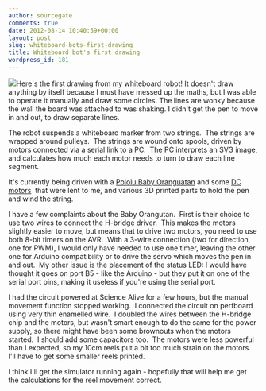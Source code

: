 ```yaml
---
author: sourcegate
comments: true
date: 2012-08-14 10:40:59+00:00
layout: post
slug: whiteboard-bots-first-drawing
title: Whiteboard bot's first drawing
wordpress_id: 181
---
```


[![](http://sourcegate.files.wordpress.com/2012/08/whiteboard-bots-first-drawing.jpg?w=198)](http://sourcegate.files.wordpress.com/2012/08/whiteboard-bots-first-drawing.jpg)Here's the first drawing from my whiteboard robot! It doesn't draw anything by itself because I must have messed up the maths, but I was able to operate it manually and draw some circles. The lines are wonky because the wall the board was attached to was shaking. I didn't get the pen to move in and out, to draw separate lines.

The robot suspends a whiteboard marker from two strings.  The strings are wrapped around pulleys.  The strings are wound onto spools, driven by motors connected via a serial link to a PC.  The PC interprets an SVG image, and calculates how much each motor needs to turn to draw each line segment.

It's currently being driven with a [Pololu Baby Oranguatan](http://www.pololu.com/docs/0J14) and some [DC motors](http://www.goldmine-elec-products.com/prodinfo.asp?number=G16279)  that were lent to me, and various 3D printed parts to hold the pen and wind the string.

I have a few complaints about the Baby Orangutan.  First is their choice to use two wires to connect the H-bridge driver.  This makes the motors slightly easier to move, but means that to drive two motors, you need to use both 8-bit timers on the AVR.  With a 3-wire connection (two for direction, one for PWM), I would only have needed to use one timer, leaving the other one for Arduino compatibility or to drive the servo which moves the pen in and out.  My other issue is the placement of the status LED: I would have thought it goes on port B5 - like the Arduino - but they put it on one of the serial port pins, making it useless if you're using the serial port.

I had the circuit powered at Science Alive for a few hours, but the manual movement function stopped working.  I connected the circuit on perfboard using very thin enamelled wire.  I doubled the wires between the H-bridge chip and the motors, but wasn't smart enough to do the same for the power supply, so there might have been some brownouts when the motors started.  I should add some capacitors too.  The motors were less powerful than I expected, so my 10cm reels put a bit too much strain on the motors.  I'll have to get some smaller reels printed.

I think I'll get the simulator running again - hopefully that will help me get the calculations for the reel movement correct.

